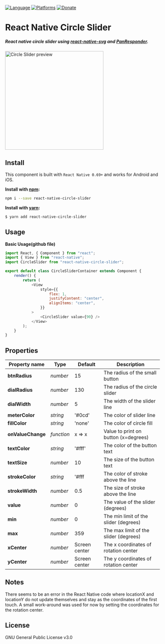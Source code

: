 [![Language](https://img.shields.io/badge/language-ES%206-orange.svg)](https://github.com/lukehoban/es6features#readme)
[![Platforms](https://img.shields.io/badge/platform-iOS%20%7C%20Android-lightgrey.svg)](http://facebook.github.io/react-native/docs/getting-started.html)
[![Donate](https://img.shields.io/badge/Donate-PayPal-green.svg)](https://paypal.me/RayChooi)

# React Native Circle Slider

##### React native circle slider using [react-native-svg](https://github.com/react-native-community/react-native-svg) and [PanResponder](https://facebook.github.io/react-native/docs/panresponder.html).

<img src="https://media.giphy.com/media/Att6gob5HMAxQuIOTy/giphy.gif" alt="Circle Slider preview" width="320px"></img>

## Install

This component is built with `React Native 0.69+` and works for Android and iOS.

**Install with [npm](https://www.npmjs.com/):**

```sh
npm i --save react-native-circle-slider
```

**Install with [yarn](https://yarnpkg.com):**

```sh
$ yarn add react-native-circle-slider
```

## Usage

**Basic Usage(github file)**

```javascript
import React, { Component } from "react";
import { View } from "react-native";
import CircleSlider from "react-native-circle-slider";

export default class CircleSliderContainer extends Component {
	render() {
		return (
			<View
				style={{
					flex: 1,
					justifyContent: "center",
					alignItems: "center",
				}}
			>
				<CircleSlider value={90} />
			</View>
		);
	}
}
```

## Properties

| Property name     | Type       | Default       | Description                           |
| ----------------- | ---------- | ------------- | ------------------------------------- |
| **btnRadius**     | _number_   | 15            | The radius of the small button        |
| **dialRadius**    | _number_   | 130           | The radius of the circle slider       |
| **dialWidth**     | _number_   | 5             | The width of the slider line          |
| **meterColor**    | _string_   | '#0cd'        | The color of slider line              |
| **fillColor**     | _string_   | 'none'        | The color of circle fill              |
| **onValueChange** | _function_ | x => x        | Value to print on button (x=degrees)  |
| **textColor**     | _string_   | '#fff'        | The color of the button text          |
| **textSize**      | _number_   | 10            | The size of the button text           |
| **strokeColor**   | _string_   | '#fff         | The color of stroke above the line    |
| **strokeWidth**   | _number_   | 0.5           | The size of stroke above the line     |
| **value**         | _number_   | 0             | The value of the slider (degrees)     |
| **min**           | _number_   | 0             | The min limit of the slider (degrees) |
| **max**           | _number_   | 359           | The max limit of the slider (degrees) |
| **xCenter**       | _number_   | Screen center | The x coordinates of rotation center  |
| **yCenter**       | _number_   | Screen center | The y coordinates of rotation center  |

## Notes

There seems to be an error in the React Native code where locationX and locationY do not update themselves and stay as the coordinates of the first touch.
A small work-around was used for now by setting the coordinates for the rotation center.

## License

GNU General Public License v3.0
